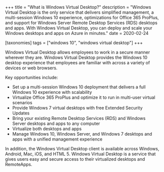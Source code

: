 +++
title = "What is Windows Virtual Desktop?"
description = "Windows Virtual Desktop is the only service that delivers simplified management, a multi-session Windows 10 experience, optimizations for Office 365 ProPlus, and support for Windows Server Remote Desktop Services (RDS) desktops and apps. With Windows Virtual Desktop, you can deploy and scale your Windows desktops and apps on Azure in minutes."
date = 2020-02-24

[taxonomies]
tags = ["windows 10", "windows virtual desktop"]
+++

Windows Virtual Desktop allows employees to work in a secure manner
wherever they are. Windows Virtual Desktop provides the Windows 10
desktop experience that employees are familiar with across a variety of
devices or web browsers.

Key opportunities include:

-   Set up a multi-session Windows 10 deployment that delivers a full
    Windows 10 experience with scalability
-   Virtualize Office 365 ProPlus and optimize it to run in multi-user
    virtual scenarios
-   Provide Windows 7 virtual desktops with free Extended Security
    Updates
-   Bring your existing Remote Desktop Services (RDS) and
    Windows Server desktops and apps to any computer
-   Virtualize both desktops and apps
-   Manage Windows 10, Windows Server, and Windows 7 desktops and apps
    with a unified management experience

In addition, the Windows Virtual Desktop client is available across
Windows, Android, Mac, iOS, and HTML 5. Windows Virtual Desktop
is a service that gives users easy and secure access to their
virtualized desktops and RemoteApps.
